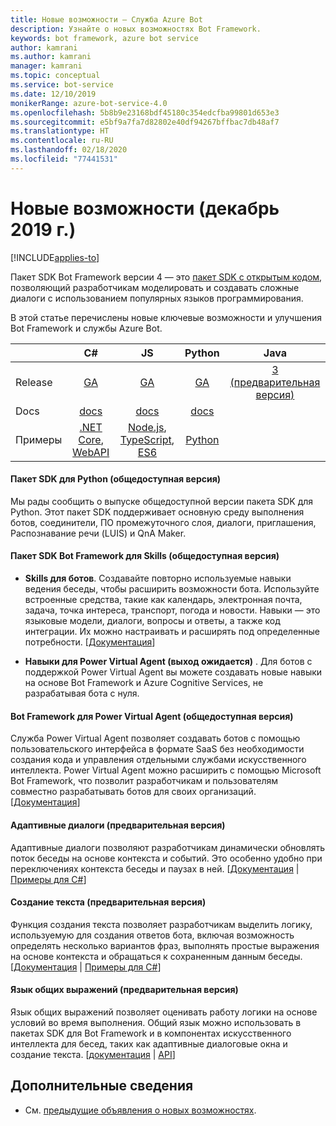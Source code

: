 ```yaml
---
title: Новые возможности — Служба Azure Bot
description: Узнайте о новых возможностях Bot Framework.
keywords: bot framework, azure bot service
author: kamrani
ms.author: kamrani
manager: kamrani
ms.topic: conceptual
ms.service: bot-service
ms.date: 12/10/2019
monikerRange: azure-bot-service-4.0
ms.openlocfilehash: 5b8b9e23168bdf45180c354edcfba99801d653e3
ms.sourcegitcommit: e5bf9a7fa7d82802e40df94267bffbac7db48af7
ms.translationtype: HT
ms.contentlocale: ru-RU
ms.lasthandoff: 02/18/2020
ms.locfileid: "77441531"
---
```

# <a name="whats-new-december-2019"></a>Новые возможности (декабрь 2019 г.)

[!INCLUDE[applies-to](includes/applies-to.md)]

Пакет SDK Bot Framework версии 4 — это [пакет SDK с открытым кодом](https://github.com/microsoft/botframework-sdk/#readme), позволяющий разработчикам моделировать и создавать сложные диалоги с использованием популярных языков программирования.

В этой статье перечислены новые ключевые возможности и улучшения Bot Framework и службы Azure Bot.

|   | C#  | JS  | Python |  Java | 
|---|:---:|:---:|:------:|:-----:|
|Release |[GA][1] | [GA][2] | [GA][3] | [3 (предварительная версия)][3a]|
|Docs | [docs][5] |[docs][5] |[docs][5]  | |
|Примеры |[.NET Core][6], [WebAPI][10] |[Node.js][7], [TypeScript][8], [ES6][9]  | [Python][11a] | | 

#### <a name="python-sdk-ga"></a>Пакет SDK для Python (общедоступная версия)
Мы рады сообщить о выпуске общедоступной версии пакета SDK для Python. Этот пакет SDK поддерживает основную среду выполнения ботов, соединители, ПО промежуточного слоя, диалоги, приглашения, Распознавание речи (LUIS) и QnA Maker. 

#### <a name="bot-framework-sdk-for-skills-ga"></a>Пакет SDK Bot Framework для Skills (общедоступная версия)

- **Skills для ботов**. Создавайте повторно используемые навыки ведения беседы, чтобы расширить возможности бота. Используйте встроенные средства, такие как календарь, электронная почта, задача, точка интереса, транспорт, погода и новости. Навыки — это языковые модели, диалоги, вопросы и ответы, а также код интеграции. Их можно настраивать и расширять под определенные потребности. [[Документация](https://aka.ms/skills-docs)]

- **Навыки для Power Virtual Agent (выход ожидается)** . Для ботов с поддержкой Power Virtual Agent вы можете создавать новые навыки на основе Bot Framework и Azure Cognitive Services, не разрабатывая бота с нуля. 

#### <a name="bot-framework-for-power-virtual-agent-ga"></a>Bot Framework для Power Virtual Agent (общедоступная версия)

Служба Power Virtual Agent позволяет создавать ботов с помощью пользовательского интерфейса в формате SaaS без необходимости создания кода и управления отдельными службами искусственного интеллекта. Power Virtual Agent можно расширить с помощью Microsoft Bot Framework, что позволит разработчикам и пользователям совместно разрабатывать ботов для своих организаций. [[Документация](https://docs.microsoft.com/dynamics365/ai/customer-service-virtual-agent/overview)]

#### <a name="adaptive-dialogs-preview"></a>Адаптивные диалоги (предварительная версия)
Адаптивные диалоги позволяют разработчикам динамически обновлять поток беседы на основе контекста и событий. Это особенно удобно при переключениях контекста беседы и паузах в ней. [[Документация][48] | [Примеры для C#][49]] 

#### <a name="language-generation-preview"></a>Создание текста (предварительная версия)
Функция создания текста позволяет разработчикам выделить логику, используемую для создания ответов бота, включая возможность определять несколько вариантов фраз, выполнять простые выражения на основе контекста и обращаться к сохраненным данным беседы. [[Документация][44] | [Примеры для C#][45]]

#### <a name="common-expression-language-preview"></a>Язык общих выражений (предварительная версия)
Язык общих выражений позволяет оценивать работу логики на основе условий во время выполнения. Общий язык можно использовать в пакетах SDK для Bot Framework и в компонентах искусственного интеллекта для бесед, таких как адаптивные диалоговые окна и создание текста. [[документация][40] | [API][41]]

[1]:https://github.com/Microsoft/botbuilder-dotnet/#packages
[2]:https://github.com/Microsoft/botbuilder-js#packages
[3]:https://github.com/Microsoft/botbuilder-python#packages
[3a]:https://github.com/Microsoft/botbuilder-java#packages
[5]:https://docs.microsoft.com/azure/bot-service/?view=azure-bot-service-4.0
[6]:https://github.com/Microsoft/BotBuilder-Samples/tree/master/samples/csharp_dotnetcore
[7]:https://github.com/Microsoft/BotBuilder-Samples/tree/master/samples/javascript_nodejs
[8]:https://github.com/Microsoft/BotBuilder-Samples/tree/master/samples/typescript_nodejs
[9]:https://github.com/Microsoft/BotBuilder-Samples/tree/master/samples/javascript_es6
[10]:https://github.com/Microsoft/BotBuilder-Samples/tree/master/samples/csharp_webapi
[11a]:https://aka.ms/python-sample-repo


[40]:https://github.com/Microsoft/BotBuilder-Samples/tree/master/experimental/common-expression-language#readme
[41]:https://github.com/Microsoft/BotBuilder-Samples/blob/master/experimental/common-expression-language/api-reference.md
[43]:https://github.com/Microsoft/BotBuilder-Samples/tree/master/experimental/language-generation#readme
[44]:https://github.com/Microsoft/BotBuilder-Samples/tree/master/experimental/language-generation/docs
[45]:https://github.com/Microsoft/BotBuilder-Samples/tree/master/experimental/language-generation/csharp_dotnetcore
[46]:https://github.com/Microsoft/BotBuilder-Samples/tree/master/experimental/language-generation/javascript_nodejs/13.core-bot
[47]:https://github.com/Microsoft/BotBuilder-Samples/tree/master/experimental/adaptive-dialog#readme
[48]:https://github.com/Microsoft/BotBuilder-Samples/tree/master/experimental/adaptive-dialog/docs
[49]:https://github.com/Microsoft/BotBuilder-Samples/tree/master/experimental/adaptive-dialog/csharp_dotnetcore
[50]:https://github.com/Microsoft/BotBuilder-Samples/tree/master/experimental/adaptive-dialog/declarative

## <a name="additional-information"></a>Дополнительные сведения
- См. [предыдущие объявления о новых возможностях](what-is-new-archive.md).
